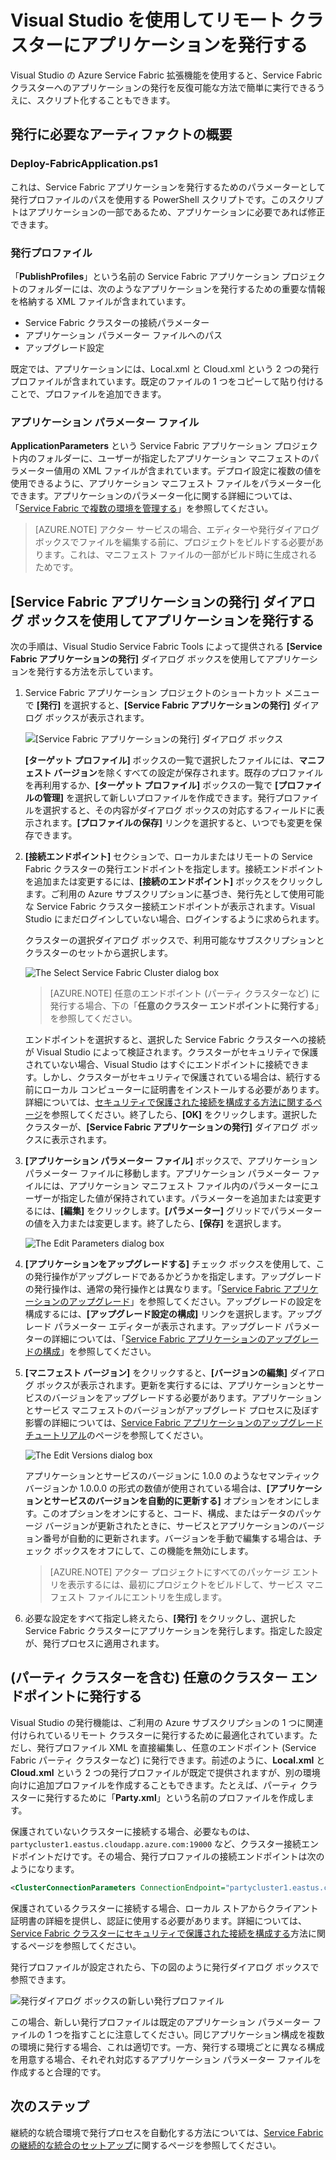 <properties
    pageTitle="Visual Studio を使用したリモート クラスターへのアプリの発行 |Microsoft Azure"
    description="Visual Studio を使用してリモートの Service Fabric クラスターにアプリケーションを発行する方法について説明します。"
    services="service-fabric"
    documentationCenter="na"
    authors="cawams"
    manager="timlt"
    editor="" />

<tags
    ms.service="multiple"
    ms.devlang="dotnet"
    ms.topic="article"
    ms.tgt_pltfrm="na"
    ms.workload="multiple"
    ms.date="04/07/2016"
    ms.author="cawa" />

# Visual Studio を使用してリモート クラスターにアプリケーションを発行する

Visual Studio の Azure Service Fabric 拡張機能を使用すると、Service Fabric クラスターへのアプリケーションの発行を反復可能な方法で簡単に実行できるうえに、スクリプト化することもできます。

## 発行に必要なアーティファクトの概要

### Deploy-FabricApplication.ps1

これは、Service Fabric アプリケーションを発行するためのパラメーターとして発行プロファイルのパスを使用する PowerShell スクリプトです。このスクリプトはアプリケーションの一部であるため、アプリケーションに必要であれば修正できます。

### 発行プロファイル

「**PublishProfiles**」という名前の Service Fabric アプリケーション プロジェクトのフォルダーには、次のようなアプリケーションを発行するための重要な情報を格納する XML ファイルが含まれています。

- Service Fabric クラスターの接続パラメーター
- アプリケーション パラメーター ファイルへのパス
- アップグレード設定

既定では、アプリケーションには、Local.xml と Cloud.xml という 2 つの発行プロファイルが含まれています。既定のファイルの 1 つをコピーして貼り付けることで、プロファイルを追加できます。

### アプリケーション パラメーター ファイル

**ApplicationParameters** という Service Fabric アプリケーション プロジェクト内のフォルダーに、ユーザーが指定したアプリケーション マニフェストのパラメーター値用の XML ファイルが含まれています。デプロイ設定に複数の値を使用できるように、アプリケーション マニフェスト ファイルをパラメーター化できます。アプリケーションのパラメーター化に関する詳細については、「[Service Fabric で複数の環境を管理する](service-fabric-manage-multiple-environment-app-configuration.md)」を参照してください。

>[AZURE.NOTE] アクター サービスの場合、エディターや発行ダイアログ ボックスでファイルを編集する前に、プロジェクトをビルドする必要があります。これは、マニフェスト ファイルの一部がビルド時に生成されるためです。

## [Service Fabric アプリケーションの発行] ダイアログ ボックスを使用してアプリケーションを発行する

次の手順は、Visual Studio Service Fabric Tools によって提供される **[Service Fabric アプリケーションの発行]** ダイアログ ボックスを使用してアプリケーションを発行する方法を示しています。

1. Service Fabric アプリケーション プロジェクトのショートカット メニューで **[発行]** を選択すると、**[Service Fabric アプリケーションの発行]** ダイアログ ボックスが表示されます。

    ![**[Service Fabric アプリケーションの発行]** ダイアログ ボックス][0]

    **[ターゲット プロファイル]** ボックスの一覧で選択したファイルには、**マニフェスト バージョン**を除くすべての設定が保存されます。既存のプロファイルを再利用するか、**[ターゲット プロファイル]** ボックスの一覧で **[プロファイルの管理]** を選択して新しいプロファイルを作成できます。発行プロファイルを選択すると、その内容がダイアログ ボックスの対応するフィールドに表示されます。**[プロファイルの保存]** リンクを選択すると、いつでも変更を保存できます。

2. **[接続エンドポイント]** セクションで、ローカルまたはリモートの Service Fabric クラスターの発行エンドポイントを指定します。接続エンドポイントを追加または変更するには、**[接続のエンドポイント]** ボックスをクリックします。ご利用の Azure サブスクリプションに基づき、発行先として使用可能な Service Fabric クラスター接続エンドポイントが表示されます。Visual Studio にまだログインしていない場合、ログインするように求められます。

    クラスターの選択ダイアログ ボックスで、利用可能なサブスクリプションとクラスターのセットから選択します。

    ![The **Select Service Fabric Cluster** dialog box][1]

    >[AZURE.NOTE] 任意のエンドポイント (パーティ クラスターなど) に発行する場合、下の「**任意のクラスター エンドポイントに発行する**」を参照してください。

    エンドポイントを選択すると、選択した Service Fabric クラスターへの接続が Visual Studio によって検証されます。クラスターがセキュリティで保護されていない場合、Visual Studio はすぐにエンドポイントに接続できます。しかし、クラスターがセキュリティで保護されている場合は、続行する前にローカル コンピューターに証明書をインストールする必要があります。詳細については、[セキュリティで保護された接続を構成する方法に関するページ](service-fabric-visualstudio-configure-secure-connections.md)を参照してください。終了したら、**[OK]** をクリックします。選択したクラスターが、**[Service Fabric アプリケーションの発行]** ダイアログ ボックスに表示されます。

3. **[アプリケーション パラメーター ファイル]** ボックスで、アプリケーション パラメーター ファイルに移動します。アプリケーション パラメーター ファイルには、アプリケーション マニフェスト ファイル内のパラメーターにユーザーが指定した値が保持されています。パラメーターを追加または変更するには、**[編集]** をクリックします。**[パラメーター]** グリッドでパラメーターの値を入力または変更します。終了したら、**[保存]** を選択します。

    ![The **Edit Parameters** dialog box][2]

4. **[アプリケーションをアップグレードする]** チェック ボックスを使用して、この発行操作がアップグレードであるかどうかを指定します。アップグレードの発行操作は、通常の発行操作とは異なります。「[Service Fabric アプリケーションのアップグレード](service-fabric-application-upgrade.md)」を参照してください。アップグレードの設定を構成するには、**[アップグレード設定の構成]** リンクを選択します。アップグレード パラメーター エディターが表示されます。アップグレード パラメーターの詳細については、「[Service Fabric アプリケーションのアップグレードの構成](service-fabric-visualstudio-configure-upgrade.md)」を参照してください。

5. **[マニフェスト バージョン]** をクリックすると、**[バージョンの編集]** ダイアログ ボックスが表示されます。更新を実行するには、アプリケーションとサービスのバージョンをアップグレードする必要があります。アプリケーションとサービス マニフェストのバージョンがアップグレード プロセスに及ぼす影響の詳細については、[Service Fabric アプリケーションのアップグレード チュートリアル](service-fabric-application-upgrade-tutorial.md)のページを参照してください。

    ![The **Edit Versions** dialog box][3]

    アプリケーションとサービスのバージョンに 1.0.0 のようなセマンティック バージョンか 1.0.0.0 の形式の数値が使用されている場合は、**[アプリケーションとサービスのバージョンを自動的に更新する]** オプションをオンにします。このオプションをオンにすると、コード、構成、またはデータのパッケージ バージョンが更新されたときに、サービスとアプリケーションのバージョン番号が自動的に更新されます。バージョンを手動で編集する場合は、チェック ボックスをオフにして、この機能を無効にします。

    >[AZURE.NOTE] アクター プロジェクトにすべてのパッケージ エントリを表示するには、最初にプロジェクトをビルドして、サービス マニフェスト ファイルにエントリを生成します。

6. 必要な設定をすべて指定し終えたら、**[発行]** をクリックし、選択した Service Fabric クラスターにアプリケーションを発行します。指定した設定が、発行プロセスに適用されます。

## (パーティ クラスターを含む) 任意のクラスター エンドポイントに発行する

Visual Studio の発行機能は、ご利用の Azure サブスクリプションの 1 つに関連付けられているリモート クラスターに発行するために最適化されています。ただし、発行プロファイル XML を直接編集し、任意のエンドポイント (Service Fabric パーティ クラスターなど) に発行できます。前述のように、**Local.xml** と **Cloud.xml** という 2 つの発行プロファイルが既定で提供されますが、別の環境向けに追加プロファイルを作成することもできます。たとえば、パーティ クラスターに発行するために「**Party.xml**」という名前のプロファイルを作成します。

保護されていないクラスターに接続する場合、必要なものは、`partycluster1.eastus.cloudapp.azure.com:19000` など、クラスター接続エンドポイントだけです。その場合、発行プロファイルの接続エンドポイントは次のようになります。

```XML
<ClusterConnectionParameters ConnectionEndpoint="partycluster1.eastus.cloudapp.azure.com:19000" />
```

  保護されているクラスターに接続する場合、ローカル ストアからクライアント証明書の詳細を提供し、認証に使用する必要があります。詳細については、[Service Fabric クラスターにセキュリティで保護された接続を構成する](service-fabric-visualstudio-configure-secure-connections.md)方法に関するページを参照してください。

  発行プロファイルが設定されたら、下の図のように発行ダイアログ ボックスで参照できます。

  ![発行ダイアログ ボックスの新しい発行プロファイル][4]

  この場合、新しい発行プロファイルは既定のアプリケーション パラメーター ファイルの 1 つを指すことに注意してください。同じアプリケーション構成を複数の環境に発行する場合、これは適切です。一方、発行する環境ごとに異なる構成を用意する場合、それぞれ対応するアプリケーション パラメーター ファイルを作成すると合理的です。

## 次のステップ

継続的な統合環境で発行プロセスを自動化する方法については、[Service Fabric の継続的な統合のセットアップ](service-fabric-set-up-continuous-integration.md)に関するページを参照してください。


[0]: ./media/service-fabric-publish-app-remote-cluster/PublishDialog.png
[1]: ./media/service-fabric-publish-app-remote-cluster/SelectCluster.png
[2]: ./media/service-fabric-publish-app-remote-cluster/EditParams.png
[3]: ./media/service-fabric-publish-app-remote-cluster/EditVersions.png
[4]: ./media/service-fabric-publish-app-remote-cluster/publish-to-party-cluster.png

<!---HONumber=AcomDC_0413_2016-->